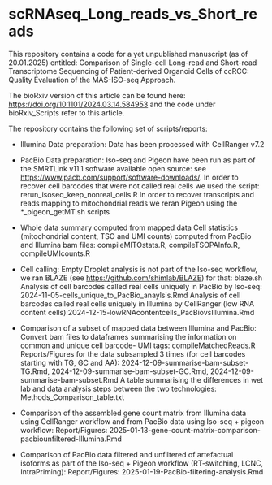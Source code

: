 # scRNAseq_Long_reads_vs_Short_reads
This repository contains a code for a yet unpublished manuscript (as of 20.01.2025) entitled: Comparison of Single-cell Long-read and Short-read Transcriptome Sequencing of Patient-derived Organoid Cells of ccRCC: Quality Evaluation of the MAS-ISO-seq Approach.

The bioRxiv version of this article can be found here: https://doi.org/10.1101/2024.03.14.584953 and the code under bioRxiv_Scripts refer to this article.


The repository contains the following set of scripts/reports:

- Illumina Data preparation: Data has been processed with CellRanger v7.2

- PacBio Data preparation: Iso-seq and Pigeon have been run as part of the SMRTLink v11.1 software available open source: see https://www.pacb.com/support/software-downloads/. 
In order to recover cell barcodes that were not called real cells we used the script: rerun_isoseq_keep_nonreal_cells.R
In order to recover transcripts and reads mapping to mitochondrial reads we reran Pigeon using the *_pigeon_getMT.sh scripts

- Whole data summary computed from mapped data
Cell statistics (mitochondrial content, TSO and UMI counts) computed from PacBio and Illumina bam files: compileMITOstats.R, compileTSOPAInfo.R, compileUMIcounts.R

- Cell calling: 
Empty Droplet analysis is not part of the Iso-seq workflow, we ran BLAZE (see https://github.com/shimlab/BLAZE) for that: blaze.sh
Analysis of cell barcodes called real cells uniquely in PacBio by Iso-seq: 2024-11-05-cells_unique_to_PacBio_anaylsis.Rmd
Analysis of cell barcodes called real cells uniquely in Illumina by CellRanger (low RNA content cells):2024-12-15-lowRNAcontentcells_PacBiovsIllumina.Rmd

- Comparison of a subset of mapped data between Illumina and PacBio:
Convert bam files to dataframes summarising the information on common and unique cell barcode- UMI tags: compileMatchedReads.R
Reports/Figures for the data subsampled 3 times (for cell barcodes starting with TG, GC and AA): 2024-12-09-summarise-bam-subset-TG.Rmd, 2024-12-09-summarise-bam-subset-GC.Rmd, 2024-12-09-summarise-bam-subset.Rmd
A table summarising the differences in wet lab and data analysis steps between the two technologies: Methods_Comparison_table.txt

- Comparison of the assembled gene count matrix from Illumina data using CellRanger workflow and from PacBio data using Iso-seq + pigeon workflow:
Report/Figures: 2025-01-13-gene-count-matrix-comparison-pacbiounfiltered-Illumina.Rmd

- Comparison of PacBio data filtered and unfiltered of artefactual isoforms as part of the Iso-seq + Pigeon workflow (RT-switching, LCNC, IntraPriming):
Report/Figures: 2025-01-19-PacBio-filtering-analysis.Rmd






